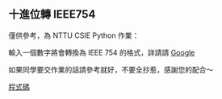 ## 十進位轉 IEEE754
僅供參考，為 NTTU CSIE Python 作業：

輸入一個數字將會轉換為 IEEE 754 的格式，詳請請 [Google](https://www.google.com/?q=IEEE%20754)

如果同學要交作業的話請參考就好，不要全抄惹，感謝您的配合～

[程式碼](https://github.com/fuyuanli/nttu-csie-note/tree/master/Python/20151008-Dec2IEEE754)
